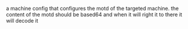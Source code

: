 a machine config that configures the motd of the targeted machine.
the content of the motd should be based64 and when it will right it to there it will decode it
